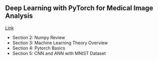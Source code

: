 <h2>Deep Learning with PyTorch for Medical Image Analysis</h2>

<a href="https://www.udemy.com/course/deep-learning-with-pytorch-for-medical-image-analysis/" target="_blank">Link</a>

<ul>
  <li>Section 2: Numpy Review</li>
  <li>Section 3: Machine Learning Theory Overview</li>  
  <li>Section 4: Pytorch Basics</li>
  <li>Section 5: CNN and ANN with MNIST Dataset</li>
</ul>
